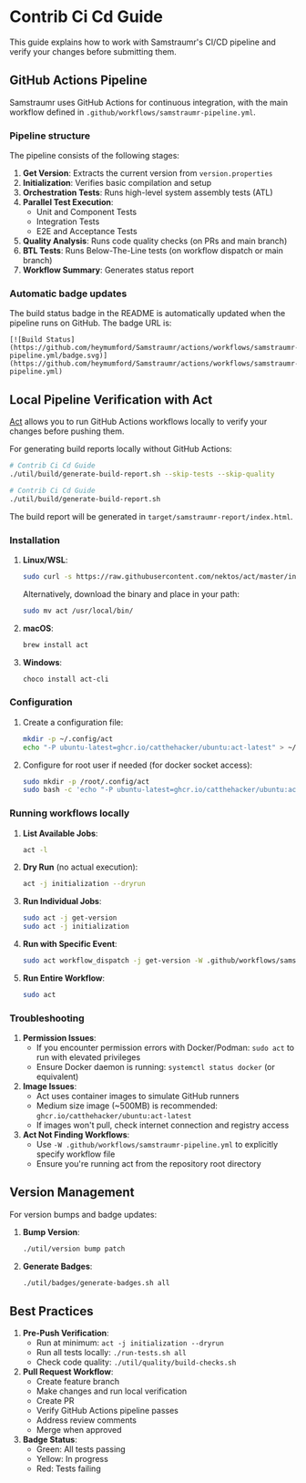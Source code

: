 <!--
Copyright (c) 2025 Eric C. Mumford (@heymumford)

This software was developed with analytical assistance from AI tools 
including Claude 3.7 Sonnet, Claude Code, and Google Gemini Deep Research,
which were used as paid services. All intellectual property rights 
remain exclusively with the copyright holder listed above.

Licensed under the Mozilla Public License 2.0
-->


# Contrib Ci Cd Guide

This guide explains how to work with Samstraumr's CI/CD pipeline and verify your changes before submitting them.

## GitHub Actions Pipeline

Samstraumr uses GitHub Actions for continuous integration, with the main workflow defined in `.github/workflows/samstraumr-pipeline.yml`.

### Pipeline structure

The pipeline consists of the following stages:

1. **Get Version**: Extracts the current version from `version.properties`
2. **Initialization**: Verifies basic compilation and setup
3. **Orchestration Tests**: Runs high-level system assembly tests (ATL)
4. **Parallel Test Execution**:
   - Unit and Component Tests
   - Integration Tests
   - E2E and Acceptance Tests
5. **Quality Analysis**: Runs code quality checks (on PRs and main branch)
6. **BTL Tests**: Runs Below-The-Line tests (on workflow dispatch or main branch)
7. **Workflow Summary**: Generates status report

### Automatic badge updates

The build status badge in the README is automatically updated when the pipeline runs on GitHub. The badge URL is:

```
[![Build Status](https://github.com/heymumford/Samstraumr/actions/workflows/samstraumr-pipeline.yml/badge.svg)](https://github.com/heymumford/Samstraumr/actions/workflows/samstraumr-pipeline.yml)
```

## Local Pipeline Verification with Act

[Act](https://github.com/nektos/act) allows you to run GitHub Actions workflows locally to verify your changes before pushing them.

For generating build reports locally without GitHub Actions:

```bash
# Contrib Ci Cd Guide
./util/build/generate-build-report.sh --skip-tests --skip-quality

# Contrib Ci Cd Guide
./util/build/generate-build-report.sh
```

The build report will be generated in `target/samstraumr-report/index.html`.

### Installation

1. **Linux/WSL**:

   ```bash
   sudo curl -s https://raw.githubusercontent.com/nektos/act/master/install.sh | sudo bash
   ```

   Alternatively, download the binary and place in your path:

   ```bash
   sudo mv act /usr/local/bin/
   ```
2. **macOS**:

   ```bash
   brew install act
   ```
3. **Windows**:

   ```bash
   choco install act-cli
   ```

### Configuration

1. Create a configuration file:

   ```bash
   mkdir -p ~/.config/act
   echo "-P ubuntu-latest=ghcr.io/catthehacker/ubuntu:act-latest" > ~/.config/act/actrc
   ```
2. Configure for root user if needed (for docker socket access):

   ```bash
   sudo mkdir -p /root/.config/act
   sudo bash -c 'echo "-P ubuntu-latest=ghcr.io/catthehacker/ubuntu:act-latest" > /root/.config/act/actrc'
   ```

### Running workflows locally

1. **List Available Jobs**:

   ```bash
   act -l
   ```
2. **Dry Run** (no actual execution):

   ```bash
   act -j initialization --dryrun
   ```
3. **Run Individual Jobs**:

   ```bash
   sudo act -j get-version
   sudo act -j initialization
   ```
4. **Run with Specific Event**:

   ```bash
   sudo act workflow_dispatch -j get-version -W .github/workflows/samstraumr-pipeline.yml
   ```
5. **Run Entire Workflow**:

   ```bash
   sudo act
   ```

### Troubleshooting

1. **Permission Issues**:
   - If you encounter permission errors with Docker/Podman: `sudo act` to run with elevated privileges
   - Ensure Docker daemon is running: `systemctl status docker` (or equivalent)
2. **Image Issues**:
   - Act uses container images to simulate GitHub runners
   - Medium size image (~500MB) is recommended: `ghcr.io/catthehacker/ubuntu:act-latest`
   - If images won't pull, check internet connection and registry access
3. **Act Not Finding Workflows**:
   - Use `-W .github/workflows/samstraumr-pipeline.yml` to explicitly specify workflow file
   - Ensure you're running act from the repository root directory

## Version Management

For version bumps and badge updates:

1. **Bump Version**:

   ```bash
   ./util/version bump patch
   ```
2. **Generate Badges**:

   ```bash
   ./util/badges/generate-badges.sh all
   ```

## Best Practices

1. **Pre-Push Verification**:
   - Run at minimum: `act -j initialization --dryrun`
   - Run all tests locally: `./run-tests.sh all`
   - Check code quality: `./util/quality/build-checks.sh`
2. **Pull Request Workflow**:
   - Create feature branch
   - Make changes and run local verification
   - Create PR
   - Verify GitHub Actions pipeline passes
   - Address review comments
   - Merge when approved
3. **Badge Status**:
   - Green: All tests passing
   - Yellow: In progress
   - Red: Tests failing
